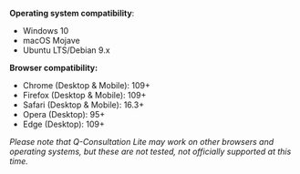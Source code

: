 **Operating system compatibility**:

- Windows 10
- macOS Mojave
- Ubuntu LTS/Debian 9.x

**Browser compatibility:**

- Chrome (Desktop & Mobile): 109+
- Firefox (Desktop & Mobile): 109+
- Safari (Desktop & Mobile): 16.3+
- Opera (Desktop): 95+
- Edge (Desktop): 109+

_Please note that Q-Consultation Lite may work on other browsers and operating systems, but these are not tested, not officially supported at this time._
